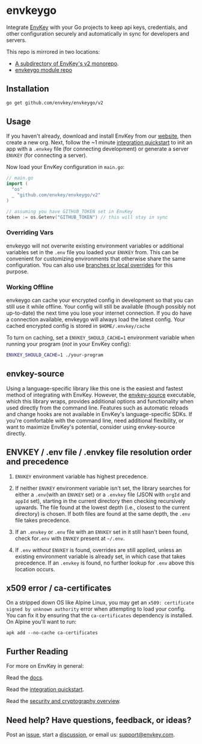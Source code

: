 # envkeygo

Integrate [EnvKey](https://www.envkey.com) with your Go projects to keep api keys, credentials, and other configuration securely and automatically in sync for developers and servers.

This repo is mirrored in two locations:

- [A subdirectory of EnvKey's v2 monorepo](https://github.com/envkey/envkey/tree/main/public/sdks/languages-and-frameworks/go/envkeygo).
- [envkeygo module repo](https://github.com/envkey/envkeygo)

## Installation

```bash
go get github.com/envkey/envkeygo/v2
```

## Usage

If you haven't already, download and install EnvKey from our [website](https://envkey.com), then create a new org. Next, follow the ~1 minute [integration quickstart](https://docs-v2.envkey.com/docs/integration-quickstart) to init an app with a `.envkey` file (for connecting development) or generate a server `ENVKEY` (for connecting a server).

Now load your EnvKey configuration in `main.go`:

```go
// main.go
import (
  "os"
  _ "github.com/envkey/envkeygo/v2"
)

// assuming you have GITHUB_TOKEN set in EnvKey
token := os.Getenv("GITHUB_TOKEN") // this will stay in sync
```

### Overriding Vars

envkeygo will not overwrite existing environment variables or additional variables set in the `.env` file you loaded your `ENVKEY` from. This can be convenient for customizing environments that otherwise share the same configuration. You can also use [branches or local overrides](https://docs-v2.envkey.com/docs/branches-and-local-overrides) for this purpose.

### Working Offline

envkeygo can cache your encrypted config in development so that you can still use it while offline. Your config will still be available (though possibly not up-to-date) the next time you lose your internet connection. If you do have a connection available, envkeygo will always load the latest config. Your cached encrypted config is stored in `$HOME/.envkey/cache`

To turn on caching, set a `ENVKEY_SHOULD_CACHE=1` environment variable when running your program (_not_ in your EnvKey config):

```bash
ENVKEY_SHOULD_CACHE=1 ./your-program
```

## envkey-source

Using a language-specific library like this one is the easiest and fastest method of integrating with EnvKey. However, the [envkey-source](https://docs-v2.envkey.com/docs/envkey-source) executable, which this library wraps, provides additional options and functionality when used directly from the command line. Features such as automatic reloads and change hooks are not available in EnvKey's language-specific SDKs. If you're comfortable with the command line, need additional flexibility, or want to maximize EnvKey's potential, consider using envkey-source directly.

## ENVKEY / .env file / .envkey file resolution order and precedence

1. `ENVKEY` environment variable has highest precedence.

2. If neither `ENVKEY` environment variable isn't set, the library searches for either a `.env`(with an `ENVKEY` set) or a `.envkey` file (JSON with `orgId` and `appId` set), starting in the current directory then checking recursively upwards. The file found at the lowest depth (i.e., closest to the current directory) is chosen. If both files are found at the same depth, the `.env` file takes precedence.

3. If an `.envkey` or `.env` file with an `ENVKEY` set in it still hasn't been found, check for`.env` with `ENVKEY` present at `~/.env`.

4. If `.env` _without_ `ENVKEY` is found, overrides are still applied, unless an existing environment variable is already set, in which case that takes precedence. If an `.envkey` is found, no further lookup for `.env` above this location occurs.

## x509 error / ca-certificates

On a stripped down OS like Alpine Linux, you may get an `x509: certificate signed by unknown authority` error when attempting to load your config. You can fix it by ensuring that the `ca-certificates` dependency is installed. On Alpine you'll want to run:

```
apk add --no-cache ca-certificates
```

## Further Reading

For more on EnvKey in general:

Read the [docs](https://docs-v2.envkey.com).

Read the [integration quickstart](https://docs-v2.envkey.com/docs/integration-quickstart.html).

Read the [security and cryptography overview](https://docs-v2.envkey.com/docs/security).

## Need help? Have questions, feedback, or ideas?

Post an [issue](https://github.com/envkey/envkey/issues), start a [discussion](https://github.com/envkey/envkey/dicussions), or email us: [support@envkey.com](mailto:support@envkey.com).
